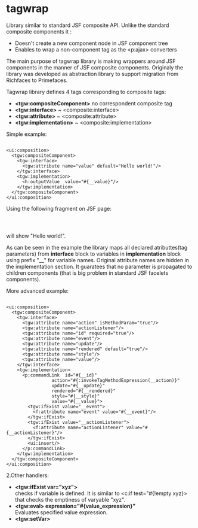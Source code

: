 tagwrap
================

Library similar to standard JSF composite API. Unlike the standard composite components it :
<ul>
  <li>Doesn't create a new component node in JSF component tree</li>
  <li>Enables to wrap a non-component tag as the &lt;p:ajax&gt; converters</li>
</ul>

The main purpose of tagwrap library is making wrappers around JSF components in the manner of JSF composite components. Originaly the library was developed as abstraction library to support migration from Richfaces to Primefaces. 

Tagwrap library defines 4 tags corresponding to composite tags:

<ul>
  <li><b>&lt;tgw:compositeComponent&gt;</b> no correspondent composite tag</li>
  <li><b>&lt;tgw:interface&gt;</b> ~ &lt;composite:interface&gt;</li>
  <li><b>&lt;tgw:attribute&gt;</b> ~ &lt;composite:attribute&gt;</li>
  <li><b>&lt;tgw:implementation&gt;</b> ~ &lt;composite:implementation&gt;</li>
</ul>

Simple example:

<pre><code>
&lt;ui:composition&gt;
  &lt;tgw:compositeComponent&gt;
    &lt;tgw:interface&gt;
      &lt;tgw:attribute name="value" default="Hello world!"/&gt;
    &lt;/tgw:interface&gt;
    &lt;tgw:implementation&gt;
      &lt;h:outputValue  value="#{__value}"/&gt;
    &lt;/tgw:implementation&gt;
  &lt;/tgw:compositeComponent&gt;
&lt;/ui:composition&gt;
</code></pre>

Using the following fragment on JSF page:

<pre><code>
  <xy:outputText/>
</code></pre>

will show "Hello world!". 


As can be seen in the example the library maps all declared atributtes(tag parameters) from <b>interface</b> block to variables in <b>implementation</b> block using prefix "__" for variable names. Original attribute names are hidden in the implementation section. It guaratees that no parameter is propagated to children components (that is big problem in standard JSF facelets components).

More advanced example:

<pre><code>
&lt;ui:composition&gt;
  &lt;tgw:compositeComponent&gt;
    &lt;tgw:interface&gt;
      &lt;tgw:attribute name="action" isMethodParam="true"/&gt;
      &lt;tgw:attribute name="actionListener"/&gt;
      &lt;tgw:attribute name="id" required="true"/&gt;
      &lt;tgw:attribute name="event"/&gt;
      &lt;tgw:attribute name="update"/&gt;
      &lt;tgw:attribute name="rendered" default="true"/&gt;
      &lt;tgw:attribute name="style"/&gt;
      &lt;tgw:attribute name="value"/&gt;
    &lt;/tgw:interface&gt;
    &lt;tgw:implementation&gt;
      &lt;p:commandLink  id="#{__id}"
                 action="#{:invokeTagMethodExpression(__action)}"
                 update="#{__update}"
                 rendered="#{__rendered}"
                 style="#{__style}"
                 value="#{__value}"&gt;
        &lt;tgw:ifExist value="__event"&gt;
          &lt;f:attribute name="event" value="#{__event}"/&gt;
        &lt;/tgw:ifExist&gt;
        &lt;tgw:ifExist value="__actionListener"&gt;
          &lt;f:attribute name="actionListener" value="#{__actionListener}"/&gt;
        &lt;/tgw:ifExist&gt;
        &lt;ui:insert/&gt;
      &lt;/p:commandLink&gt;
    &lt;/tgw:implementation&gt;
  &lt;/tgw:compositeComponent&gt;
&lt;/ui:composition&gt;
</code></pre>


2.Other handlers:
<ul>
  <li><b>&lt;tgw:ifExist var="xyz"&gt;</b></li> checks if variable is defined. It is similar to &lt;c:if test="#{!empty xyz}&gt; that checks the emptiness of varyable "xyz".
  <li><b>&lt;tgw:eval&gt; expression="#{value_expression}"</b></li> Evaluates specified value expression.
  <li><b>&lt;tgw:setVar&gt;</b></li>
</ul>

